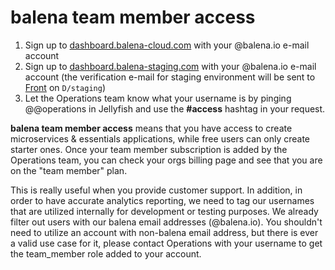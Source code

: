 # balena team member access 

1. Sign up to [dashboard.balena-cloud.com](https://dashboard.balena-cloud.com/signup) with your @balena.io e-mail account
1. Sign up to [dashboard.balena-staging.com](https://dashboard.balena-staging.com/signup) with your @balena.io e-mail account (the verification e-mail for staging environment will be sent to [Front](https://front.com/) on `D/staging`)
1. Let the Operations team know what your username is by pinging @@operations in Jellyfish and use the **#access** hashtag in your request. 

**balena team member access** means that you have access to create microservices & essentials applications, while free users can only create starter ones. Once your team member subscription is added by the Operations team, you can check your orgs billing page and see that you are on the "team member" plan. 

This is really useful when you provide customer support. In addition, in order to have accurate analytics reporting, we need to tag our usernames that are utilized internally for development or testing purposes. We already filter out users with our balena email addresses (@balena.io). You shouldn't need to utilize an account with non-balena email address, but there is ever a valid use case for it, please contact Operations with your username to get the team_member role added to your account. 